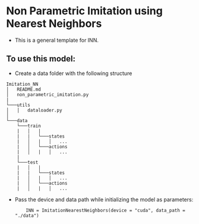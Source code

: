 # Non Parametric Imitation using Nearest Neighbors

- This is a general template for INN.

## To use this model:

- Create a data folder with the following structure

```
Imitation_NN
│   README.md
│   non_parametric_imitation.py   
|
└───utils
│   │   dataloader.py
│   
└───data
    └───train
    |   │   |
    |   |   └───states
    |   │   |   │   ...
    |   │   └───actions
    |   │   |   │   ...
    |   
    └───test
    |   │   |
    |   |   └───states
    |   │   |   │   ...
    |   │   └───actions
    |   │   |   │   ...
```

- Pass the device and data path while initializing the model as parameters:
    ```
        INN = ImitationNearestNeighbors(device = "cuda", data_path = "./data")
    ```